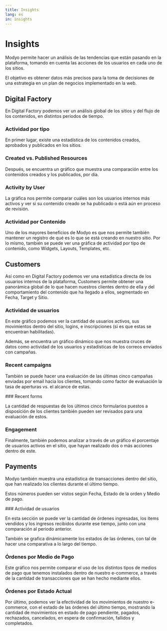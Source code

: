 ```yaml
---
title: Insights
lang: es
in: insights
---
```


# Insights

Modyo permite hacer un análisis de las tendencias que están pasando en la plataforma, tomando en cuenta las acciones de los usuarios en cada uno de los sitios.

El objetivo es obtener datos más precisos para la toma de decisiones de una estrategia en un plan de negocios implementado en la web.

## Digital Factory

En Digital Factory podemos ver un análisis global de los sitios y del flujo de los contenidos, en distintos periodos de tiempo.

### Actividad por tipo

En primer lugar, existe una estadística de los contenidos creados, aprobados y publicados en los sitios.

### Created vs. Published Resources

Después, se encuentra un gráfico que muestra una comparación entre los contenidos creados y los publicados, por día.

### Activity by User

La gráfica nos permite comparar cuáles son los usuarios internos más activos y ver si su contenido creado se ha publicado o está aún en proceso de revisión.

### Actividad por Contenido

Uno de los mayores beneficios de Modyo es que nos permite también mantener un registro de qué es lo que se está creando en nuestro sitio. Por lo mismo, también se puede ver una gráfica de actividad por tipo de contenido, como Widgets, Layouts, Templates, etc.


## Customers

Así como en Digital Factory podemos ver una estadística directa de los usuarios internos de la plataforma, Customers permite obtener una panorámica global de lo que hacen nuestros clientes dentro de ella y del comportamiento del contenido que ha llegado a ellos, segmentado en Fecha, Target y Sitio.

### Actividad de usuarios

En este gráfico podemos ver la cantidad de usuarios activos, sus movimientos dentro del sitio, logins, e inscripciones (si es que estas se encuentran habilitadas).

Además, se encuentra un gráfico dinámico que nos muestra cruces de datos como actividad de los usuarios y estadísticas de los correos enviados con campañas.

### Recent campaigns

También se puede hacer una evaluación de las últimas cinco campañas enviadas por email hacia los clientes, tomando como factor de evaluación la tasa de aperturas vs. el alcance de estas.

### Recent forms

La cantidad de respuestas de los últimos cinco formularios puestos a disposición de los clientes también pueden ser revisados para una evaluación de estos.

### Engagement

Finalmente, también podemos analizar a través de un gráfico el porcentaje de usuarios activos en el sitio, que hayan realizado dos o más acciones dentro de este.

## Payments

Modyo también muestra una estadistica de transacciones dentro del sitio, que han realizado los clientes durante el último tiempo.

Estos números pueden ser vistos según Fecha, Estado de la orden y Medio de pago.

### Actividad de usuarios

En esta sección se puede ver la cantidad de órdenes ingresadas, los items vendidos y los ingresos recibidos durante ese tiempo, junto con una comparación al periodo anterior.

También se grafica dinámicamente los estados de las órdenes, con tal de hacer una comparativa a lo largo del tiempo.

### Órdenes por Medio de Pago

Este gráfico nos permite comparar el uso de los distintos tipos de medios de pago que tenemos instalados dentro de nuestro e-commerce, a través de la cantidad de transacciones que se han hecho mediante ellos.

### Órdenes por Estado Actual

Por último, podemos ver la efectividad de los movimientos de nuestro e-commerce, con el estado de las órdenes del último tiempo, mostrando la cantidad de movimientos en estado de pago pendiente, pagados, rechazados, cancelados, en espera de confirmación, fallidos y completados.
